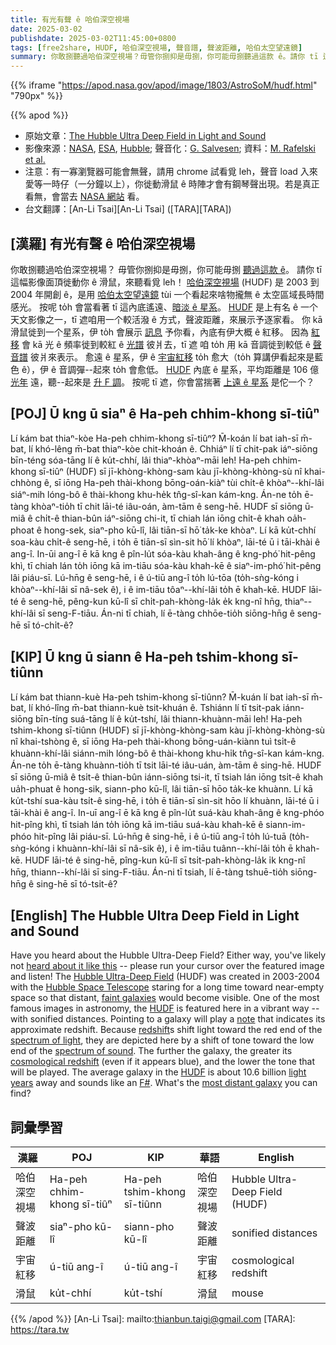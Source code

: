 ```yaml
---
title: 有光有聲 ê 哈伯深空視場
date: 2025-03-02
publishdate: 2025-03-02T11:45:00+0800
tags: [free2share, HUDF, 哈伯深空視場, 聲音譜, 聲波距離, 哈伯太空望遠鏡]
summary: 你敢捌聽過哈伯深空視場？毋管你捌抑是毋捌，你可能毋捌聽過這款 ê。請你 tī 這幅影像面頂徙動你 ê 滑鼠，來聽看覓 leh！
---
```

{{% iframe "https://apod.nasa.gov/apod/image/1803/AstroSoM/hudf.html" "790px" %}}

{{% apod %}}

- 原始文章：[The Hubble Ultra Deep Field in Light and Sound](https://apod.nasa.gov/apod/ap250302.html)
- 影像來源：[NASA](https://www.nasa.gov/), [ESA](https://www.esa.int/), [Hubble](https://science.nasa.gov/mission/hubble/); 聲音化：[G. Salvesen](https://www.colorado.edu/aps/greg-salvesen); 資料：[M. Rafelski et al.](https://ui.adsabs.harvard.edu/abs/2015AJ....150...31R/abstract)
- 注意：有一寡瀏覽器可能會無聲，請用 chrome 試看覓 leh，聲音 load 入來愛等一時仔（一分鐘以上），你徙動滑鼠 ê 時陣才會有鋼琴聲出現。若是真正看無，會當去 [NASA 網站]() 看。
- 台文翻譯：[An-Li Tsai][An-Li Tsai] ([TARA][TARA])

## [漢羅] 有光有聲 ê 哈伯深空視場
你敢捌聽過哈伯深空視場？
毋管你捌抑是毋捌，你可能毋捌 [聽過這款 ê][heard about it like this]。
請你 tī 這幅影像面頂徙動你 ê 滑鼠，來聽看覓 leh！
[哈伯深空視場][Hubble Ultra-Deep Field] (HUDF) 是 2003 到 2004 年開創 ê，是用 [哈伯太空望遠鏡][Hubble Space Telescope] tùi 一个看起來啥物攏無 ê 太空區域長時間感光。
按呢 to̍h 會當看著 tī 這內底遙遠、[暗淡 ê 星系][faint galaxies]。
[HUDF][HUDF 1] 是上有名 ê 一个天文影像之一，tī 遮咱用一个較活潑 ê 方式，聲波距離，來展示予逐家看。
你 kā 滑鼠徙到一个星系，伊 to̍h 會展示 [訊息][note] 予你看，內底有伊大概 ê 紅移。
因為 [紅移][redshift] 會 kā 光 ê 頻率徙到較紅 ê [光譜][spectrum of light] 彼爿去，tī 遮 咱 to̍h 用 kā 音調徙到較低 ê [聲音譜][spectrum of sound] 彼爿來表示。
愈遠 ê 星系，伊 ê [宇宙紅移][cosmological redshift] to̍h 愈大（to̍h 算講伊看起來是藍色 ê），伊 ê 音調彈--起來 to̍h 會愈低。
[HUDF][HUDF 2] 內底 ê 星系，平均距離是 106 億 [光年][light years] 遠，聽--起來是 [升 F 調][F#]。
按呢 tī 遮，你會當揣著 [上遠 ê 星系][most distant galaxy] 是佗一个？


## [POJ] Ū kng ū siaⁿ ê Ha-peh chhim-khong sī-tiûⁿ
Lí kám bat thiaⁿ-kòe Ha-peh chhim-khong sī-tiûⁿ?
M̄-koán lí bat iah-sī m̄-bat, lí khó-lêng m̄-bat thiaⁿ-kòe chit-khoán ê.
Chhiáⁿ lí tī chit-pak iáⁿ-siōng bīn-téng sóa-tāng lí ê ku̍t-chhí, lâi thiaⁿ-khòaⁿ-māi leh!
Ha-peh chhim-khong sī-tiûⁿ (HUDF) sī jī-khòng-khòng-sam kàu jī-khòng-khòng-sù nî khai-chhòng ê, sī iōng Ha-peh thài-khong bōng-oán-kiàⁿ tùi chi̍t-ê khòaⁿ--khí-lâi siáⁿ-mih lóng-bô ê thài-khong khu-he̍k tn̂g-sî-kan kám-kng.
Án-ne to̍h ē-tàng khòaⁿ-tio̍h tī chit lāi-té iâu-oán, àm-tām ê seng-hē.
HUDF sī siōng ū-miâ ê chi̍t-ê thian-bûn iáⁿ-siōng chi-it, tī chiah lán iōng chi̍t-ê khah oa̍h-phoat ê hong-sek, siaⁿ-pho kū-lî, lâi tiān-sī hō͘ ta̍k-ke khòaⁿ.
Lí kā ku̍t-chhí soa-kàu chi̍t-ê seng-hē, i to̍h ē tiān-sī sìn-sit hō͘ lí khòaⁿ, lāi-té ū i tāi-khài ê ang-î.
In-ūi ang-î ē kā kng ê pîn-lu̍t sóa-kàu khah-âng ê kng-phó͘ hit-pêng khì, tī chiah lán to̍h iōng kā im-tiāu sóa-kàu khah-kē ê siaⁿ-im-phó͘ hit-pêng lâi piáu-sī.
Lú-hn̄g ê seng-hē, i ê ú-tiū ang-î to̍h lú-tōa (to̍h-sǹg-kóng i khòaⁿ--khí-lâi sī nâ-sek ê), i ê im-tiāu tôaⁿ--khí-lâi to̍h ē khah-kē.
HUDF lāi-té ê seng-hē, pêng-kun kū-lî sī chi̍t-pah-khòng-la̍k e̍k kng-nî hn̄g, thiaⁿ--khí-lâi sī seng-F-tiāu.
Án-ni tī chiah, lí ē-tàng chhōe-tio̍h siōng-hn̄g ê seng-hē sī tó-chi̍t-ê?

## [KIP] Ū kng ū siann ê Ha-peh tshim-khong sī-tiûnn
Lí kám bat thiann-kuè Ha-peh tshim-khong sī-tiûnn?
M̄-kuán lí bat iah-sī m̄-bat, lí khó-lîng m̄-bat thiann-kuè tsit-khuán ê.
Tshiánn lí tī tsit-pak iánn-siōng bīn-tíng suá-tāng lí ê ku̍t-tshí, lâi thiann-khuànn-māi leh!
Ha-peh tshim-khong sī-tiûnn (HUDF) sī jī-khòng-khòng-sam kàu jī-khòng-khòng-sù nî khai-tshòng ê, sī iōng Ha-peh thài-khong bōng-uán-kiànn tuì tsi̍t-ê khuànn-khí-lâi siánn-mih lóng-bô ê thài-khong khu-hi̍k tn̂g-sî-kan kám-kng.
Án-ne to̍h ē-tàng khuànn-tio̍h tī tsit lāi-té iâu-uán, àm-tām ê sing-hē.
HUDF sī siōng ū-miâ ê tsi̍t-ê thian-bûn iánn-siōng tsi-it, tī tsiah lán iōng tsi̍t-ê khah ua̍h-phuat ê hong-sik, siann-pho kū-lî, lâi tiān-sī hōo ta̍k-ke khuànn.
Lí kā ku̍t-tshí sua-kàu tsi̍t-ê sing-hē, i to̍h ē tiān-sī sìn-sit hōo lí khuànn, lāi-té ū i tāi-khài ê ang-î.
In-uī ang-î ē kā kng ê pîn-lu̍t suá-kàu khah-âng ê kng-phóo hit-pîng khì, tī tsiah lán to̍h iōng kā im-tiāu suá-kàu khah-kē ê siann-im-phóo hit-pîng lâi piáu-sī.
Lú-hn̄g ê sing-hē, i ê ú-tiū ang-î to̍h lú-tuā (to̍h-sǹg-kóng i khuànn-khí-lâi sī nâ-sik ê), i ê im-tiāu tuânn--khí-lâi to̍h ē khah-kē.
HUDF lāi-té ê sing-hē, pîng-kun kū-lî sī tsi̍t-pah-khòng-la̍k i̍k kng-nî hn̄g, thiann--khí-lâi sī sing-F-tiāu.
Án-ni tī tsiah, lí ē-tàng tshuē-tio̍h siōng-hn̄g ê sing-hē sī tó-tsi̍t-ê?

## [English] The Hubble Ultra Deep Field in Light and Sound
Have you heard about the Hubble Ultra-Deep Field?
Either way, you've likely not [heard about it like this][heard about it like this] -- please run your cursor over the featured image and listen!
The [Hubble Ultra-Deep Field][Hubble Ultra-Deep Field] (HUDF) was created in 2003-2004 with the [Hubble Space Telescope][Hubble Space Telescope] staring for a long time toward near-empty space so that distant, [faint galaxies][faint galaxies] would become visible.
One of the most famous images in astronomy, the [HUDF][HUDF 1] is featured here in a vibrant way -- with sonified distances.
Pointing to a galaxy will play a [note][note] that indicates its approximate redshift.
Because [redshift][redshift]s shift light toward the red end of the [spectrum of light][spectrum of light], they are depicted here by a shift of tone toward the low end of the [spectrum of sound][spectrum of sound].
The further the galaxy, the greater its [cosmological redshift][cosmological redshift] (even if it appears blue), and the lower the tone that will be played.
The average galaxy in the [HUDF][HUDF 2] is about 10.6 billion [light years][light years] away and sounds like an [F#][F#].
What's the [most distant galaxy][most distant galaxy] you can find?



## 詞彙學習
|漢羅|POJ|KIP|華語|English|
|-|-|-|-|-|
| 哈伯深空視場 | Ha-peh chhim-khong sī-tiûⁿ | Ha-peh tshim-khong sī-tiûnn | 哈伯深空視場 | Hubble Ultra-Deep Field (HUDF) |
| 聲波距離 | siaⁿ-pho kū-lî | siann-pho kū-lî | 聲波距離 | sonified distances |
| 宇宙紅移 | ú-tiū ang-î | ú-tiū ang-î | 宇宙紅移 | cosmological redshift |
| 滑鼠 | ku̍t-chhí | ku̍t-tshí | 滑鼠 | mouse |

{{% /apod %}}
[An-Li Tsai]: mailto:thianbun.taigi@gmail.com
[TARA]: https://tara.tw

[copyright]: https://apod.nasa.gov/apod/fap/lib/about_apod.html#srapply
[License3]: https://creativecommons.org/licenses/by-nc-nd/3.0/
[License2]:https://creativecommons.org/licenses/by-nc-nd/2.0/

[heard about it like this]:https://i.pinimg.com/564x/33/63/f6/3363f6be8a0b534cd852395723dd6700.jpg
[Hubble Ultra-Deep Field]:https://en.wikipedia.org/wiki/Hubble_Ultra-Deep_Field
[Hubble Space Telescope]:https://www.nasa.gov/mission_pages/hubble/story/index.html
[faint galaxies]:https://esahubble.org/science/deep_fields/
[HUDF 1]:https://apod.nasa.gov/apod/ap040309.html
[note]:https://en.wikipedia.org/wiki/Musical_note
[redshift]:https://www.youtube.com/watch?v=8U4O8XB14tg
[spectrum of light]:https://science.nasa.gov/ems/01_intro
[spectrum of sound]:http://newt.phys.unsw.edu.au/jw/sound.spectrum.html
[cosmological redshift]:https://apod.nasa.gov/apod/ap130408.html
[HUDF 2]:https://apod.nasa.gov/apod/ap200726.html
[light years]:https://chandra.harvard.edu/photo/cosmic_distance.html
[F#]:https://en.wikipedia.org/wiki/Piano_key_frequencies
[most distant galaxy]:http://asterisk.apod.com/discuss_apod.php?date=210802
